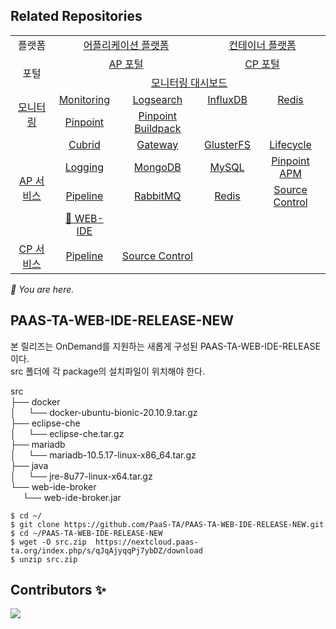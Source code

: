 ## Related Repositories

<table>
  <tr>
    <td colspan=2 align=center>플랫폼</td>
    <td colspan=2 align=center><a href="https://github.com/PaaS-TA/paasta-deployment">어플리케이션 플랫폼</a></td>
    <td colspan=2 align=center><a href="https://github.com/PaaS-TA/paas-ta-container-platform">컨테이너 플랫폼</a></td>
  </tr>
  <tr>
    <td colspan=2 rowspan=2 align=center>포털</td>
    <td colspan=2 align=center><a href="https://github.com/PaaS-TA/portal-deployment">AP 포털</a></td>
    <td colspan=2 align=center><a href="https://github.com/PaaS-TA/container-platform-portal-release">CP 포털</a></td>
  </tr>
  <tr align=center>
    <td colspan=4><a href="https://github.com/PaaS-TA/PaaS-TA-Monitoring">모니터링 대시보드</a></td>
  </tr>
  <tr align=center>
    <td rowspan=2 colspan=2><a href="https://github.com/PaaS-TA/monitoring-deployment">모니터링</a></td>
    <td><a href="https://github.com/PaaS-TA/PaaS-TA-Monitoring-Release">Monitoring</a></td>
    <td><a href="https://github.com/PaaS-TA/paas-ta-monitoring-logsearch-release">Logsearch</a></td>
    <td><a href="https://github.com/PaaS-TA/paas-ta-monitoring-influxdb-release">InfluxDB</a></td>
    <td><a href="https://github.com/PaaS-TA/paas-ta-monitoring-redis-release">Redis</a></td>
  </tr>
  <tr align=center>
    <td><a href="https://github.com/PaaS-TA/PAAS-TA-PINPOINT-MONITORING-RELEASE">Pinpoint</td>
    <td><a href="https://github.com/PaaS-TA/PAAS-TA-PINPOINT-MONITORING-BUILDPACK">Pinpoint Buildpack</td>
    <td></td>
    <td></td>
  </tr>
  </tr>
  <tr align=center>
    <td rowspan=4 colspan=2><a href="https://github.com/PaaS-TA/service-deployment">AP 서비스</a></td>
    <td><a href="https://github.com/PaaS-TA/PAAS-TA-CUBRID-RELEASE">Cubrid</a></td>
    <td><a href="https://github.com/PaaS-TA/PAAS-TA-API-GATEWAY-SERVICE-RELEASE">Gateway</a></td>
    <td><a href="https://github.com/PaaS-TA/PAAS-TA-GLUSTERFS-RELEASE">GlusterFS</a></td>
    <td><a href="https://github.com/PaaS-TA/PAAS-TA-APP-LIFECYCLE-SERVICE-RELEASE">Lifecycle</a></td>
  </tr>
  <tr align=center>
    <td><a href="https://github.com/PaaS-TA/PAAS-TA-LOGGING-SERVICE-RELEASE">Logging</a></td>
    <td><a href="https://github.com/PaaS-TA/PAAS-TA-MONGODB-SHARD-RELEASE">MongoDB</a></td>
    <td><a href="https://github.com/PaaS-TA/PAAS-TA-MYSQL-RELEASE">MySQL</a></td>
    <td><a href="https://github.com/PaaS-TA/PAAS-TA-PINPOINT-RELEASE">Pinpoint APM</a></td>
  </tr>
  <tr align=center>
    <td><a href="https://github.com/PaaS-TA/PAAS-TA-DELIVERY-PIPELINE-RELEASE">Pipeline</a></td>
    <td align=center><a href="https://github.com/PaaS-TA/rabbitmq-release">RabbitMQ</a></td>
    <td><a href="https://github.com/PaaS-TA/PAAS-TA-ON-DEMAND-REDIS-RELEASE">Redis</a></td>
    <td><a href="https://github.com/PaaS-TA/PAAS-TA-SOURCE-CONTROL-RELEASE">Source Control</a></td>
  </tr>
  <tr align=center>
    <td><a href="https://github.com/PaaS-TA/PAAS-TA-WEB-IDE-RELEASE-NEW">🚩 WEB-IDE</a></td>
    <td></td>
    <td></td>
    <td></td>
  </tr>
  <tr align=center>
    <td rowspan=1 colspan=2><a href="https://github.com/PaaS-TA/paas-ta-container-platform-deployment">CP 서비스</a></td>
    <td><a href="https://github.com/PaaS-TA/container-platform-pipeline-release">Pipeline</a></td>
    <td><a href="https://github.com/PaaS-TA/container-platform-source-control-release">Source Control</a></td>
    <td></td>
    <td></td>
  </tr>
</table>
<i>🚩 You are here.</i>



  

  


## PAAS-TA-WEB-IDE-RELEASE-NEW

본 릴리즈는 OnDemand를 지원하는 새롭게 구성된 PAAS-TA-WEB-IDE-RELEASE이다.  
src 폴더에 각 package의 설치파일이 위치해야 한다.

src <br>
├── docker <br>
│     └── docker-ubuntu-bionic-20.10.9.tar.gz <br>
├── eclipse-che <br>
│     └── eclipse-che.tar.gz <br>
├── mariadb <br>
│     └── mariadb-10.5.17-linux-x86_64.tar.gz <br>
├── java <br>
│     └── jre-8u77-linux-x64.tar.gz <br>
└── web-ide-broker <br>
      └── web-ide-broker.jar <br>

```
$ cd ~/
$ git clone https://github.com/PaaS-TA/PAAS-TA-WEB-IDE-RELEASE-NEW.git
$ cd ~/PAAS-TA-WEB-IDE-RELEASE-NEW
$ wget -O src.zip  https://nextcloud.paas-ta.org/index.php/s/qJqAjyqqPj7ybDZ/download
$ unzip src.zip
```

## Contributors ✨
<a href="https://github.com/PaaS-TA/PAAS-TA-WEB-IDE-RELEASE-NEW/graphs/contributors">
  <img src="https://contrib.rocks/image?repo=PaaS-TA/PAAS-TA-WEB-IDE-RELEASE-NEW" />
</a>
